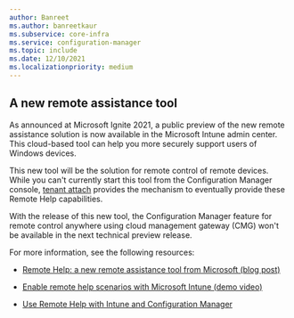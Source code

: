 ```yaml
---
author: Banreet
ms.author: banreetkaur
ms.subservice: core-infra
ms.service: configuration-manager
ms.topic: include
ms.date: 12/10/2021
ms.localizationpriority: medium
---
```


## <a name="bkmk_cmgrc"></a> A new remote assistance tool

<!--4575930-->

As announced at Microsoft Ignite 2021, a public preview of the new remote assistance solution is now available in the Microsoft Intune admin center. This cloud-based tool can help you more securely support users of Windows devices.

This new tool will be the solution for remote control of remote devices. While you can't currently start this tool from the Configuration Manager console, [tenant attach](../../../../../tenant-attach/device-sync-actions.md?toc=/intune/configmgr/cloud-attach/toc.json&bc=/intune/configmgr/cloud-attach/breadcrumb/toc.json) provides the mechanism to eventually provide these Remote Help capabilities.

With the release of this new tool, the Configuration Manager feature for remote control anywhere using cloud management gateway (CMG) won't be available in the next technical preview release.

For more information, see the following resources:

- [Remote Help: a new remote assistance tool from Microsoft (blog post)](https://techcommunity.microsoft.com/t5/microsoft-endpoint-manager-blog/remote-help-a-new-remote-assistance-tool-from-microsoft/ba-p/2822622)

- [Enable remote help scenarios with Microsoft Intune (demo video)](https://techcommunity.microsoft.com/t5/video-hub/enable-remote-help-scenarios-with-microsoft-endpoint-manager/ba-p/2911349)

- [Use Remote Help with Intune and Configuration Manager](../../../../../../intune-service/fundamentals/remote-help.md)
